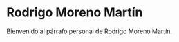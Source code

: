 <!DOCTYPE html>
<html lang="es">
<head>
    <meta charset="UTF-8">
    <meta name="viewport" content="width=device-width, initial-scale=1.0">
</head>
<body>
<h1>Rodrigo Moreno Martín</h1>
<p>Bienvenido al párrafo personal de Rodrigo Moreno Martín.</p>
</body>
</html>
